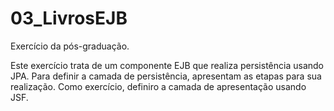 # 03_LivrosEJB
Exercício da pós-graduação.

Este exercício trata de um componente EJB que realiza persistência usando JPA. Para definir
a camada de persistência, apresentam as etapas para sua realização. Como exercício,
definiro a camada de apresentação usando JSF.
